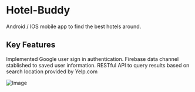 # Hotel-Buddy
Android / IOS mobile app to find the best hotels around. 

## Key Features 
Implemented Google user sign in authentication.
Firebase data channel stablished to saved user information. 
RESTful API to query results based on search location provided by Yelp.com 

![Image](https://user-images.githubusercontent.com/38145539/66080370-994fa980-e52b-11e9-8407-cb4d9d32ec58.jpg)

